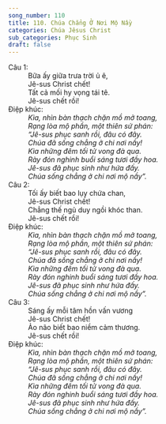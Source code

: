 ```yaml
---
song_number: 110
title: 110. Chúa Chẳng Ở Nơi Mộ Nầy
categories: Chúa Jêsus Christ
sub_categories: Phục Sinh
draft: false
---
```

<dl><dt>Câu 1:</dt><dd data-verse="1">Bữa ấy giữa trưa trời ủ ê, <br/>Jê-sus Christ chết! <br/>Tất cả mối hy vọng tái tê. <br/>Jê-sus chết rồi! </dd><dt>Điệp khúc:</dt><dd data-chorus="1"><em>Kìa, nhìn bàn thạch chặn mồ mở toang, <br/>Rạng lòa mộ phần, một thiên sứ phán: <br/>“Jê-sus phục sanh rồi, đâu có đây. <br/>Chúa đã sống chẳng ở chi nơi nầy! <br/>Kìa những đêm tối tử vong đà qua. <br/>Rày đón nghinh buổi sáng tươi đầy hoa. <br/>Jê-sus đã phục sinh như hứa đấy. <br/>Chúa sống chẳng ở chi nơi mộ nầy”. </em></dd><dt>Câu 2:</dt><dd data-verse="2">Tối ấy biết bao lụy chứa chan, <br/>Jê-sus Christ chết! <br/>Chẳng thế ngủ duy ngồi khóc than. <br/>Jê-sus chết rồi! </dd><dt>Điệp khúc:</dt><dd data-chorus="1"><em>Kìa, nhìn bàn thạch chặn mồ mở toang, <br/>Rạng lòa mộ phần, một thiên sứ phán: <br/>“Jê-sus phục sanh rồi, đâu có đây. <br/>Chúa đã sống chẳng ở chi nơi nầy! <br/>Kìa những đêm tối tử vong đà qua. <br/>Rày đón nghinh buổi sáng tươi đầy hoa. <br/>Jê-sus đã phục sinh như hứa đấy. <br/>Chúa sống chẳng ở chi nơi mộ nầy”. </em></dd><dt>Câu 3:</dt><dd data-verse="3">Sáng ấy mỗi tâm hồn vấn vương <br/>Jê-sus Christ chết! <br/>Ảo não biết bao niềm cảm thương. <br/>Jê-sus chết rồi! </dd><dt>Điệp khúc:</dt><dd data-chorus="1"><em>Kìa, nhìn bàn thạch chặn mồ mở toang, <br/>Rạng lòa mộ phần, một thiên sứ phán: <br/>“Jê-sus phục sanh rồi, đâu có đây. <br/>Chúa đã sống chẳng ở chi nơi nầy! <br/>Kìa những đêm tối tử vong đà qua. <br/>Rày đón nghinh buổi sáng tươi đầy hoa. <br/>Jê-sus đã phục sinh như hứa đấy. <br/>Chúa sống chẳng ở chi nơi mộ nầy”. </em></dd></dl>